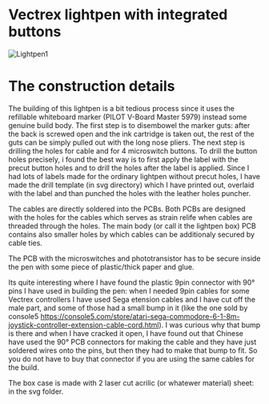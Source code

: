 # Vectrex lightpen with integrated buttons

![Lightpen1](https://github.com/rastislavz/Vectrex-Lightpen/assets/76251167/36eb5a88-e7e6-4596-9772-a70f264800ad)

# The construction details

The building of this lightpen is a bit tedious process since it uses the refillable whiteboard marker (PILOT V-Board Master 5979) instead some genuine build body.
The first step is to disembowel the marker guts: after the back is screwed open and the ink cartridge is taken out, the rest of the guts can be simply pulled out with the long nose pliers.
The next step is drilling the holes for cable and for 4 microswitch buttons. To drill the button holes precisely, i found the best way is to first apply the label with the precut button holes and to drill the holes after the label is applied. Since I had lots of labels made for the ordinary lightpen without precut holes, I have made the drill template (in svg directory) which I have printed out, overlaid with the label and than punched the holes with the leather holes puncher.

The cables are directly soldered into the PCBs. Both PCBs are designed with the holes for the cables which serves as strain relife when cables are threaded through the holes. The main body (or call it the lightpen box) PCB contains also smaller holes by which cables can be additionaly secured by cable ties.

The PCB with the microswitches and phototransistor has to be secure inside the pen with some piece of plastic/thick paper and glue.

Its quite interesting where I have found the plastic 9pin connector with 90° pins I have used in building the pen: when I needed 9pin cables for some Vectrex controllers I have used Sega etension cables and I have cut off the male part, and some of those had a small bump in it (like the one sold by console5 https://console5.com/store/atari-sega-commodore-6-1-8m-joystick-controller-extension-cable-cord.html). I was curious why that bump is there and when I have cracked it open, I have found out that Chinese have used the 90° PCB connectors for making the cable and they have just soldered wires onto the pins, but then they had to make that bump to fit. So you do not have to buy that connector if you are using the same cables for the build.

The box case is made with 2 laser cut acrilic (or whatewer material) sheet: in the svg folder.
